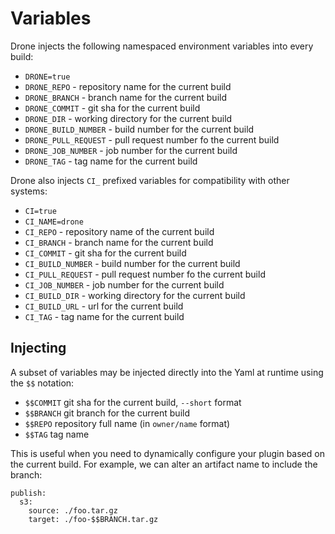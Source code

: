 # Variables

Drone injects the following namespaced environment variables into every build:

* `DRONE=true`
* `DRONE_REPO` - repository name for the current build
* `DRONE_BRANCH` - branch name for the current build
* `DRONE_COMMIT` - git sha for the current build
* `DRONE_DIR` - working directory for the current build
* `DRONE_BUILD_NUMBER` - build number for the current build
* `DRONE_PULL_REQUEST` - pull request number fo the current build
* `DRONE_JOB_NUMBER` - job number for the current build
* `DRONE_TAG` - tag name for the current build

Drone also injects `CI_` prefixed variables for compatibility with other systems:

* `CI=true`
* `CI_NAME=drone`
* `CI_REPO` - repository name of the current build
* `CI_BRANCH` - branch name for the current build
* `CI_COMMIT` - git sha for the current build
* `CI_BUILD_NUMBER` - build number for the current build
* `CI_PULL_REQUEST` - pull request number fo the current build
* `CI_JOB_NUMBER` - job number for the current build
* `CI_BUILD_DIR` - working directory for the current build
* `CI_BUILD_URL` - url for the current build
* `CI_TAG` - tag name for the current build


## Injecting

A subset of variables may be injected directly into the Yaml at runtime using the `$$` notation:

* `$$COMMIT` git sha for the current build, `--short` format
* `$$BRANCH` git branch for the current build
* `$$REPO` repository full name (in `owner/name` format)
* `$$TAG` tag name

This is useful when you need to dynamically configure your plugin based on the current build. For example, we can alter an artifact name to include the branch:

```
publish:
  s3:
    source: ./foo.tar.gz
    target: ./foo-$$BRANCH.tar.gz
```
